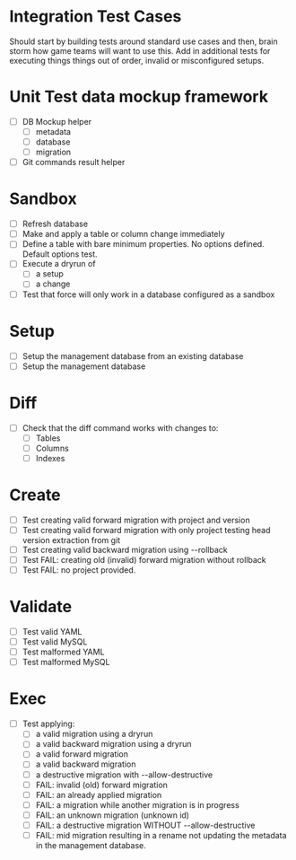 
# Integration Test Cases

Should start by building tests around standard use cases and then, brain storm how
game teams will want to use this. Add in additional tests for executing things things out of order, invalid or misconfigured setups.

# Unit Test data mockup framework
- [ ] DB Mockup helper
    - [ ] metadata
    - [ ] database
    - [ ] migration
- [ ] Git commands result helper

# Sandbox

- [ ] Refresh database
- [ ] Make and apply a table or column change immediately
- [ ] Define a table with bare minimum properties. No options defined.  Default options test.
- [ ] Execute a dryrun of
    - [ ] a setup
    - [ ] a change
- [ ] Test that force will only work in a database configured as a sandbox

# Setup
- [ ] Setup the management database from an existing database
- [ ] Setup the management database

# Diff
- [ ] Check that the diff command works with changes to:
    - [ ] Tables
    - [ ] Columns
    - [ ] Indexes

# Create
- [ ] Test creating valid forward migration with project and version
- [ ] Test creating valid forward migration with only project testing head version extraction from git
- [ ] Test creating valid backward migration using --rollback
- [ ] Test FAIL: creating old (invalid) forward migration without rollback
- [ ] Test FAIL: no project provided.

# Validate
- [ ] Test valid YAML
- [ ] Test valid MySQL
- [ ] Test malformed YAML
- [ ] Test malformed MySQL

# Exec
- [ ] Test applying:
    - [ ] a valid migration using a dryrun
    - [ ] a valid backward migration using a dryrun
    - [ ] a valid forward migration
    - [ ] a valid backward migration
    - [ ] a destructive migration with --allow-destructive
    - [ ] FAIL: invalid (old) forward migration
    - [ ] FAIL: an already applied migration
    - [ ] FAIL: a migration while another migration is in progress
    - [ ] FAIL: an unknown migration (unknown id)
    - [ ] FAIL: a destructive migration WITHOUT --allow-destructive
    - [ ] FAIL: mid migration resulting in a rename not updating the metadata in the management database.
